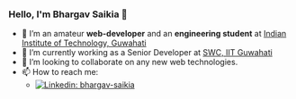### Hello, I'm Bhargav Saikia 👋

- 🔭 I’m an amateur **web-developer** and an **engineering student** at [Indian Institute of Technology, Guwahati](https://www.iitg.ac.in/) 
- 🌱 I’m currently working as a Senior Developer at [SWC, IIT Guwahati](https://github.com/swciitg)
- 👯 I’m looking to collaborate on any new web technologies.
- 📫 How to reach me:
  - [![Linkedin: bhargav-saikia](https://img.shields.io/badge/-bhargav-blue?style=flat-square&logo=Linkedin&logoColor=white&link=https://www.linkedin.com/in/bhargav-saikia1999/)](https://www.linkedin.com/in/bhargav-saikia1999/)


